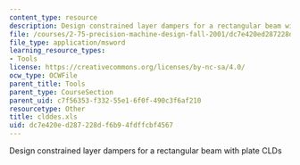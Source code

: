 ```yaml
---
content_type: resource
description: Design constrained layer dampers for a rectangular beam with plate CLDs
file: /courses/2-75-precision-machine-design-fall-2001/dc7e420ed287228df6b94fdffcbf4567_clddes.xls
file_type: application/msword
learning_resource_types:
- Tools
license: https://creativecommons.org/licenses/by-nc-sa/4.0/
ocw_type: OCWFile
parent_title: Tools
parent_type: CourseSection
parent_uid: c7f56353-f332-55e1-6f0f-490c3f6af210
resourcetype: Other
title: clddes.xls
uid: dc7e420e-d287-228d-f6b9-4fdffcbf4567
---
```

Design constrained layer dampers for a rectangular beam with plate CLDs